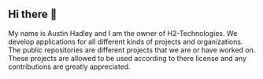 ## Hi there 👋

My name is Austin Hadley and I am the owner of H2-Technologies. We develop applications for all different kinds of projects and organizations.
The public repositories are different projects that we are or have worked on. These projects are allowed to be used according to there license and any contributions are greatly appreciated.

